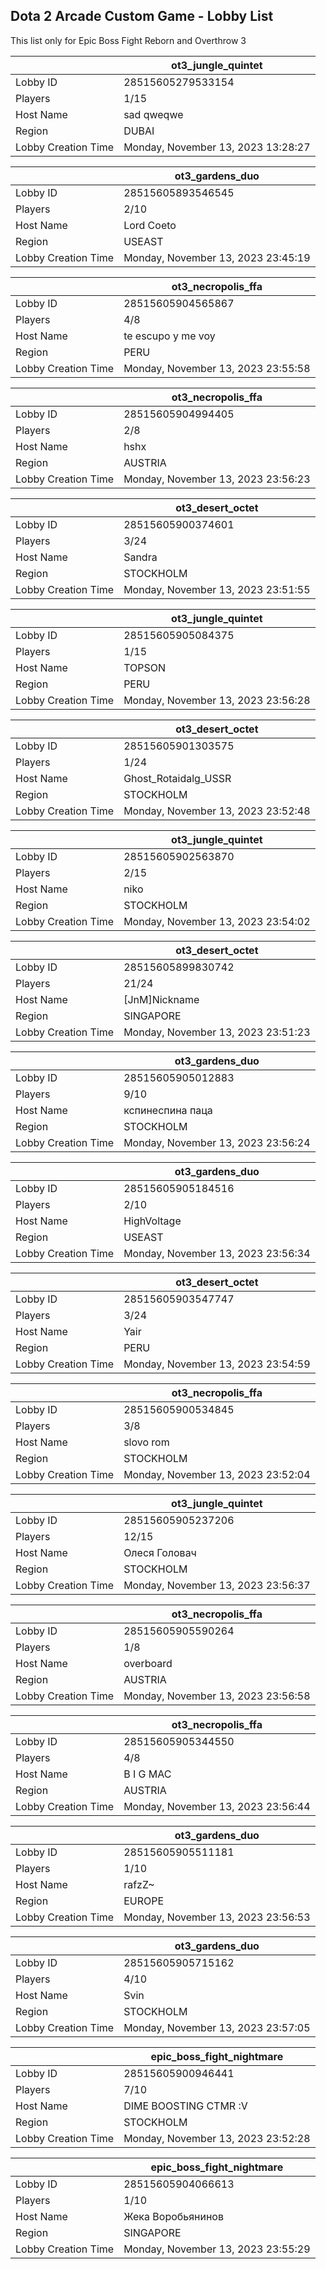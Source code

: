 ## Dota 2 Arcade Custom Game - Lobby List

This list only for Epic Boss Fight Reborn and Overthrow 3

|  | ot3_jungle_quintet |
| ------ | ------ |
| Lobby ID | 28515605279533154 |
| Players | 1/15 |
| Host Name | sad qweqwe |
| Region | DUBAI |
| Lobby Creation Time | Monday, November 13, 2023 13:28:27 |


|  | ot3_gardens_duo |
| ------ | ------ |
| Lobby ID | 28515605893546545 |
| Players | 2/10 |
| Host Name | Lord Coeto |
| Region | USEAST |
| Lobby Creation Time | Monday, November 13, 2023 23:45:19 |


|  | ot3_necropolis_ffa |
| ------ | ------ |
| Lobby ID | 28515605904565867 |
| Players | 4/8 |
| Host Name | te escupo y me voy |
| Region | PERU |
| Lobby Creation Time | Monday, November 13, 2023 23:55:58 |


|  | ot3_necropolis_ffa |
| ------ | ------ |
| Lobby ID | 28515605904994405 |
| Players | 2/8 |
| Host Name | hshx |
| Region | AUSTRIA |
| Lobby Creation Time | Monday, November 13, 2023 23:56:23 |


|  | ot3_desert_octet |
| ------ | ------ |
| Lobby ID | 28515605900374601 |
| Players | 3/24 |
| Host Name | Sandra |
| Region | STOCKHOLM |
| Lobby Creation Time | Monday, November 13, 2023 23:51:55 |


|  | ot3_jungle_quintet |
| ------ | ------ |
| Lobby ID | 28515605905084375 |
| Players | 1/15 |
| Host Name | TOPSON |
| Region | PERU |
| Lobby Creation Time | Monday, November 13, 2023 23:56:28 |


|  | ot3_desert_octet |
| ------ | ------ |
| Lobby ID | 28515605901303575 |
| Players | 1/24 |
| Host Name | Ghost_Rotaidalg_USSR |
| Region | STOCKHOLM |
| Lobby Creation Time | Monday, November 13, 2023 23:52:48 |


|  | ot3_jungle_quintet |
| ------ | ------ |
| Lobby ID | 28515605902563870 |
| Players | 2/15 |
| Host Name | niko |
| Region | STOCKHOLM |
| Lobby Creation Time | Monday, November 13, 2023 23:54:02 |


|  | ot3_desert_octet |
| ------ | ------ |
| Lobby ID | 28515605899830742 |
| Players | 21/24 |
| Host Name | [JnM]Nickname |
| Region | SINGAPORE |
| Lobby Creation Time | Monday, November 13, 2023 23:51:23 |


|  | ot3_gardens_duo |
| ------ | ------ |
| Lobby ID | 28515605905012883 |
| Players | 9/10 |
| Host Name | кспинеспина паца |
| Region | STOCKHOLM |
| Lobby Creation Time | Monday, November 13, 2023 23:56:24 |


|  | ot3_gardens_duo |
| ------ | ------ |
| Lobby ID | 28515605905184516 |
| Players | 2/10 |
| Host Name | HighVoltage |
| Region | USEAST |
| Lobby Creation Time | Monday, November 13, 2023 23:56:34 |


|  | ot3_desert_octet |
| ------ | ------ |
| Lobby ID | 28515605903547747 |
| Players | 3/24 |
| Host Name | Yair |
| Region | PERU |
| Lobby Creation Time | Monday, November 13, 2023 23:54:59 |


|  | ot3_necropolis_ffa |
| ------ | ------ |
| Lobby ID | 28515605900534845 |
| Players | 3/8 |
| Host Name | slovo rom |
| Region | STOCKHOLM |
| Lobby Creation Time | Monday, November 13, 2023 23:52:04 |


|  | ot3_jungle_quintet |
| ------ | ------ |
| Lobby ID | 28515605905237206 |
| Players | 12/15 |
| Host Name | Олеся Головач |
| Region | STOCKHOLM |
| Lobby Creation Time | Monday, November 13, 2023 23:56:37 |


|  | ot3_necropolis_ffa |
| ------ | ------ |
| Lobby ID | 28515605905590264 |
| Players | 1/8 |
| Host Name | overboard |
| Region | AUSTRIA |
| Lobby Creation Time | Monday, November 13, 2023 23:56:58 |


|  | ot3_necropolis_ffa |
| ------ | ------ |
| Lobby ID | 28515605905344550 |
| Players | 4/8 |
| Host Name | B I G MAC |
| Region | AUSTRIA |
| Lobby Creation Time | Monday, November 13, 2023 23:56:44 |


|  | ot3_gardens_duo |
| ------ | ------ |
| Lobby ID | 28515605905511181 |
| Players | 1/10 |
| Host Name | rafzZ~ |
| Region | EUROPE |
| Lobby Creation Time | Monday, November 13, 2023 23:56:53 |


|  | ot3_gardens_duo |
| ------ | ------ |
| Lobby ID | 28515605905715162 |
| Players | 4/10 |
| Host Name | Svin |
| Region | STOCKHOLM |
| Lobby Creation Time | Monday, November 13, 2023 23:57:05 |


|  | epic_boss_fight_nightmare |
| ------ | ------ |
| Lobby ID | 28515605900946441 |
| Players | 7/10 |
| Host Name | DIME BOOSTING CTMR :V |
| Region | STOCKHOLM |
| Lobby Creation Time | Monday, November 13, 2023 23:52:28 |


|  | epic_boss_fight_nightmare |
| ------ | ------ |
| Lobby ID | 28515605904066613 |
| Players | 1/10 |
| Host Name | Жека Воробьянинов |
| Region | SINGAPORE |
| Lobby Creation Time | Monday, November 13, 2023 23:55:29 |


